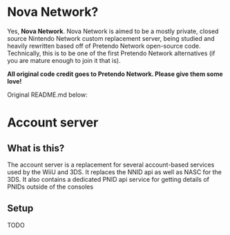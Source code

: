 # Nova Network?
Yes, **Nova Network**. Nova Network is aimed to be a mostly private, closed source Nintendo Network custom replacement server, being studied and heavily rewritten based off of Pretendo Network open-source code. Technically, this is to be one of the first Pretendo Network alternatives (if you are mature enough to join it that is).

__All original code credit goes to Pretendo Network. Please give them some love!__

Original README.md below:

# Account server

## What is this?
The account server is a replacement for several account-based services used by the WiiU and 3DS. It replaces the NNID api as well as NASC for the 3DS. It also contains a dedicated PNID api service for getting details of PNIDs outside of the consoles

## Setup
TODO
